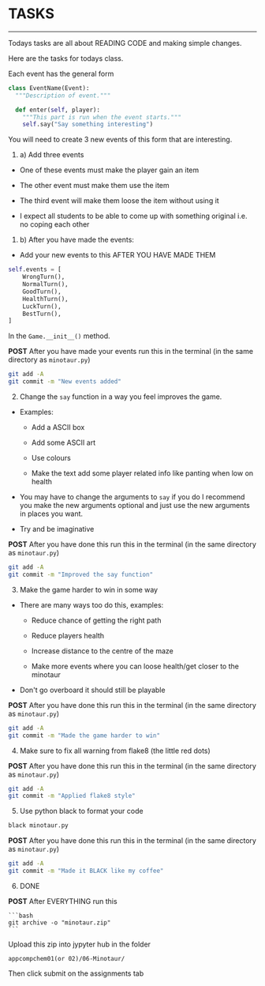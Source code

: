# TASKS
---

Todays tasks are all about READING CODE and making simple changes.

Here are the tasks for todays class.

Each event has the general form

```python
class EventName(Event):
  """Description of event."""

  def enter(self, player):
    """This part is run when the event starts."""
    self.say("Say something interesting")

```

You will need to create 3 new events of this form that are interesting.

1. a) Add three events

  - One of these events must make the player gain an item

  - The other event must make them use the item

  - The third event will make them loose the item without using it

  - I expect all students to be able to come up with something original
    i.e. no coping each other


1. b) After you have made the events:
  - Add your new events to this AFTER YOU HAVE MADE THEM

  ```python
  self.events = [
      WrongTurn(),
      NormalTurn(),
      GoodTurn(),
      HealthTurn(),
      LuckTurn(),
      BestTurn(),
  ]
  ```

  In the `Game.__init__()` method.

**POST** After you have made your events run this in the terminal (in the same directory as `minotaur.py`)

```bash
git add -A
git commit -m "New events added"
```


2. Change the `say` function in a way you feel improves the game.

  - Examples:

    - Add a ASCII box

    - Add some ASCII art

    - Use colours

    - Make the text add some player related info like
      panting when low on health

  - You may have to change the arguments to `say` if you do I
    recommend you make the new arguments optional and just use
    the new arguments in places you want.

  - Try and be imaginative

**POST** After you have done this run this in the terminal (in the same directory as `minotaur.py`)

  ```bash
  git add -A
  git commit -m "Improved the say function"
  ```

3. Make the game harder to win in some way

  - There are many ways too do this, examples:

    - Reduce chance of getting the right path

    - Reduce players health

    - Increase distance to the centre of the maze

    - Make more events where you can loose health/get closer to the minotaur

  - Don't go overboard it should still be playable

**POST** After you have done this run this in the terminal (in the same directory as `minotaur.py`)

  ```bash
  git add -A
  git commit -m "Made the game harder to win"
  ```

4. Make sure to fix all warning from flake8 (the little red dots)

**POST** After you have done this run this in the terminal (in the same directory as `minotaur.py`)

  ```bash
  git add -A
  git commit -m "Applied flake8 style"
  ```

5. Use python black to format your code

```bash
black minotaur.py
```

**POST** After you have done this run this in the terminal (in the same directory as `minotaur.py`)

  ```bash
  git add -A
  git commit -m "Made it BLACK like my coffee"
  ```


6. DONE

**POST** After EVERYTHING run this

    ```bash
    git archive -o "minotaur.zip"
    ```

Upload this zip into jypyter hub in the folder

`appcompchem01(or 02)/06-Minotaur/`

Then click submit on the assignments tab
